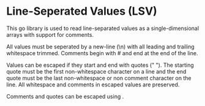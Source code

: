 # Line-Seperated Values (LSV)
This go library is used to read line-separated values as a single-dimensional
arrays with support for comments.

All values must be seperated by a new-line (\n) with all leading and trailing
whitespace trimmed. Comments begin with # and end at the end of the line.

Values can be escaped if they start and end with quotes (" "). The starting
quote must be the first non-whitespace character on a line and the end quote
must be the last non-whitespace or non comment character on the line. All
whitespace and comments in escaped values are preserved.

Comments and quotes can be escaped using \.
